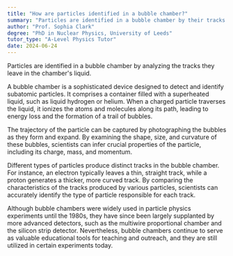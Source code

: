 ```yaml
---
title: "How are particles identified in a bubble chamber?"
summary: "Particles are identified in a bubble chamber by their tracks left in the chamber's liquid."
author: "Prof. Sophia Clark"
degree: "PhD in Nuclear Physics, University of Leeds"
tutor_type: "A-Level Physics Tutor"
date: 2024-06-24
---
```


Particles are identified in a bubble chamber by analyzing the tracks they leave in the chamber's liquid.

A bubble chamber is a sophisticated device designed to detect and identify subatomic particles. It comprises a container filled with a superheated liquid, such as liquid hydrogen or helium. When a charged particle traverses the liquid, it ionizes the atoms and molecules along its path, leading to energy loss and the formation of a trail of bubbles.

The trajectory of the particle can be captured by photographing the bubbles as they form and expand. By examining the shape, size, and curvature of these bubbles, scientists can infer crucial properties of the particle, including its charge, mass, and momentum.

Different types of particles produce distinct tracks in the bubble chamber. For instance, an electron typically leaves a thin, straight track, while a proton generates a thicker, more curved track. By comparing the characteristics of the tracks produced by various particles, scientists can accurately identify the type of particle responsible for each track.

Although bubble chambers were widely used in particle physics experiments until the 1980s, they have since been largely supplanted by more advanced detectors, such as the multiwire proportional chamber and the silicon strip detector. Nevertheless, bubble chambers continue to serve as valuable educational tools for teaching and outreach, and they are still utilized in certain experiments today.
    